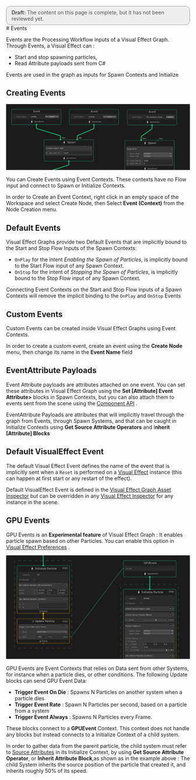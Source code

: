 <div style="border: solid 1px #999; border-radius:12px; background-color:#EEE; padding: 8px; padding-left:14px; color: #555; font-size:14px;"><b>Draft:</b> The content on this page is complete, but it has not been reviewed yet.</div>
# Events

Events are the Processing Workflow inputs of a Visual Effect Graph. Through Events, a Visual Effect can :

* Start and stop spawning particles, 
* Read Attribute payloads sent from C#

Events are used in the graph as inputs for Spawn Contexts and Initialize

## Creating Events

![](Images/EventContexts.png)

You can Create Events using Event Contexts. These contexts have no Flow input and connect to Spawn or Initialize Contexts.

In order to Create an Event Context, right click in an empty space of the Workspace and select Create Node, then Select **Event (Context)** from the Node Creation menu.

## Default Events

Visual Effect Graphs provide two Default Events that are implicitly bound to the Start and Stop Flow Inputs of the Spawn Contexts:

* `OnPlay` for the intent *Enabling the Spawn of Particles*, is implicitly bound to the Start Flow input of any Spawn Context.
* `OnStop` for the intent of *Stopping the Spawn of Particles*, is implicitly bound to the Stop Flow input of any Spawn Context.

Connecting Event Contexts on the Start and Stop Flow inputs of a Spawn Contexts will remove the implicit binding to the `OnPlay` and `OnStop` Events

## Custom Events

Custom Events can be created inside Visual Effect Graphs using Event Contexts.

In order to create a custom event, create an event using the **Create Node** menu, then change its name in the **Event Name** field

## EventAttribute Payloads

Event Attribute payloads are attributes attached on one event. You can set these attributes in Visual Effect Graph using the **Set [Attribute] Event Attribute>** blocks in Spawn Contexts, but you can also attach them to events sent from the scene using the [Component API](ComponentAPI.md#event-attributes) .

EventAttribute Payloads are attributes that will implicitly travel through the graph from Events, through Spawn Systems, and that can be caught in Initialize Contexts using **Get Source Attribute Operators** and I**nherit [Attribute] Blocks**

## Default VisualEffect Event

The default Visual Effect Event defines the name of the event that is implicitly sent when a `Reset` is performed on a [Visual Effect](VisualEffectComponent.md) instance (this can happen at first start or any restart of the effect).

Default VisualEffect Event is defined in the [Visual Effect Graph Asset Inspector](VisualEffectGraphAsset.md) but can be overridden in any [Visual Effect Inspector](VisualEffectComponent.md) for any instance in the scene.

## GPU Events

GPU Events is an **Experimental feature** of Visual Effect Graph : It enables particle spawn based on other Particles.  You can enable this option in [Visual Effect Preferences](VisualEffectPreferences.md) .

![](Images/GPUEvent.png)

GPU Events are Event Contexts that relies on Data sent from other Systems, for instance when a particle dies, or other conditions. The following Update blocks can send GPU Event Data:

* **Trigger Event On Die** :  Spawns N Particles on another system when a particle dies
* **Trigger Event Rate** : Spawn N Particles per second, based on a particle from a system
* **Trigger Event Always** :  Spawns N Particles every Frame.

These blocks connect to a **GPUEvent** Context. This context does not handle any blocks but instead connects to a Initialize Context of a child system.

In order to gather data from the parent particle, the child system must refer to [Source Attributes](Attributes.md) in its Initialize Context, by using **Get Source Attribute Operator**, or **Inherit Attribute Block**,as shown as in the example above : The child System inherits the source position of the particle that created it, and inherits roughly 50% of its speed.

